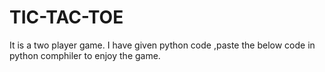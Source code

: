 # TIC-TAC-TOE
It is a two player game.
I have given python code ,paste the below code in python comphiler to enjoy the game.
